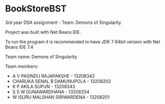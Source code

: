 BookStoreBST
============

3rd year DSA assignment - Team: Demons of Singularity

Project was built with Net Beans IDE.

To run the program it is recommended to have JDK 7 64bit version with Net Beans IDE 7.4

Team name: Demons of Singularity

Team members:
+ A V PASINDU RAJAPAKSHE - 13208342
+ CHARUKA SENAL B DAMUNUPOLA - 13208202
+ K P AKILA SUPUN - 13208343
+ S S W GUNAWARDHANA - 13208334
+ W ISURU MALSHAN SIRIWARDENA - 13208201

